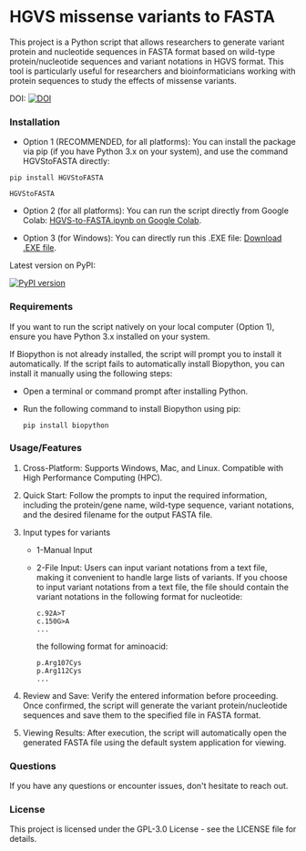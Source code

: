 # HGVS missense variants to FASTA

This project is a Python script that allows researchers to generate variant protein and nucleotide sequences in FASTA format based on wild-type protein/nucleotide sequences and variant notations in HGVS format. This tool is particularly useful for researchers and bioinformaticians working with protein sequences to study the effects of missense variants.

DOI: [![DOI](https://zenodo.org/badge/762237493.svg)](https://zenodo.org/doi/10.5281/zenodo.10751304)

### Installation

- Option 1 (RECOMMENDED, for all platforms): You can install the package via pip (if you have Python 3.x on your system), and use the command HGVStoFASTA directly:
```
pip install HGVStoFASTA      
```
```
HGVStoFASTA
```


- Option 2 (for all platforms): You can run the script directly from Google Colab: [HGVS-to-FASTA.ipynb on Google Colab](https://colab.research.google.com/drive/1yiqgo0joTMsBdOz57pTI6i5LgBDWO3zw?usp=sharing).
  
- Option 3 (for Windows): You can directly run this .EXE file: [Download .EXE file](https://drive.google.com/file/d/1rrDwS52b_H1F8sdb93SGLpxQ4JhbRyBB/view?usp=sharing).

Latest version on PyPI:

[![PyPI version](https://badge.fury.io/py/HGVStoFASTA.svg)](https://badge.fury.io/py/HGVStoFASTA)

### Requirements
If you want to run the script natively on your local computer (Option 1), ensure you have Python 3.x installed on your system. 

If Biopython is not already installed, the script will prompt you to install it automatically. 
If the script fails to automatically install Biopython, you can install it manually using the following steps:

- Open a terminal or command prompt after installing Python.
- Run the following command to install Biopython using pip:
  
   ```
   pip install biopython
   ```

### Usage/Features
1. Cross-Platform: Supports Windows, Mac, and Linux. Compatible with High Performance Computing (HPC).

2. Quick Start: Follow the prompts to input the required information, including the protein/gene name, wild-type sequence, variant notations, and the desired filename for the output FASTA file. 


3. Input types for variants
   - 1-Manual Input
   - 2-File Input: Users can input variant notations from a text file, making it convenient to handle large lists of variants.
     If you choose to input variant notations from a text file, the file should contain the variant notations in the following format for nucleotide:
     
      ```
      c.92A>T
      c.150G>A
      ...
      ```
      
      the following format for aminoacid:
       ```
      p.Arg107Cys
      p.Arg112Cys
      ...
      ```

4. Review and Save: Verify the entered information before proceeding. Once confirmed, the script will generate the variant protein/nucleotide sequences and save them to the specified file in FASTA format.

5. Viewing Results: After execution, the script will automatically open the generated FASTA file using the default system application for viewing.


### Questions
If you have any questions or encounter issues, don't hesitate to reach out.

### License
This project is licensed under the  GPL-3.0 License - see the LICENSE file for details.
